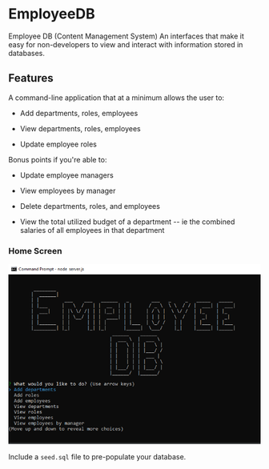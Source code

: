# EmployeeDB
Employee DB (Content Management System)
An interfaces that make it easy for non-developers to view and interact with information stored in databases.

## Features
A command-line application that at a minimum allows the user to:

  * Add departments, roles, employees

  * View departments, roles, employees

  * Update employee roles

Bonus points if you're able to:

  * Update employee managers

  * View employees by manager

  * Delete departments, roles, and employees

  * View the total utilized budget of a department -- ie the combined salaries of all employees in that department
  ### Home Screen
  
  ![Database Schema](Assets/img/home.png)

Include a `seed.sql` file to pre-populate your database.